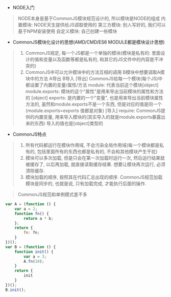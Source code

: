- NODE入门

> NODE本身是基于CommonJS模块规范设计的, 所以模块是NODE的组成
>   内置模块: NODE天生提供给JS调取使用的
>   第三方模块: 别人写好的, 我们可以基于NPM安装使用
>   自定义模块: 自己创建一些模块

- CommonJS模块化设计的思想(AMD/CMD/ES6 MODULE都是模块设计思想)

> 1. CommonJS规定, 每一个JS都是一个单独的模块(模块是私有的: 里面设计的值和变量以及函数等都是私有的, 和其它的JS文件中的内容是不冲突的)
> 2. CommonJS中可以允许模块中的方法互相的调用
>   B模块中想要调取A模块中的方法
>       A导出
>       B导入
> [导出]
>   CommonJS给每一个模块(每个JS)中都设置了内置的变量/属性/方法
>       module: 代表当前这个模块[object]
>       module.exports: 模块的这个"属性"是用来导出当前模块的属性和方法的 [object]
>       exports: 是内置的一个"变量", 也是用来导出当前模块属性方法的, 虽然和module.exports不是一个东西, 但是对应的值是同一个(module.exports=exports 值都是对象)
> [导入]
>   require: CommonJS提供的内置变量, 用来导入模块的(其实导入的就是module.exports暴露出来的东西) 导入的值也是[object]类型的

- CommonJS特点

> 1. 所有代码都运行在模块作用域, 不会污染全局作用域(每一个模块都是私有的, 包括里面所有的东西也都是私有的, 不会和其他模块产生干扰)
> 2. 模块可以多次加载, 但是只会在第一次加载时运行一次, 然后运行结果就被缓存了, 以后再加载, 就直接读取缓存结果. 想要让模块再次运行, 必须清除缓存.
> 3. 模块加载的顺序, 按照其在代码汇总出现的顺序. CommonJS规范加载模块是同步的, 也就是说, 只有加载完成, 才能执行后面的操作.

> CommonJS规范和单例模式差不多
```javascript
var A = (function () {
    var a = 2;
    function fn() {
        return a * b;
    };
    return {
        fn: fn;
    }
})();
var B = (function () {
    function init() {
        var a = 3;
        A.fn(10);
    }
    return {
        init
    }
})();
B.init();
```